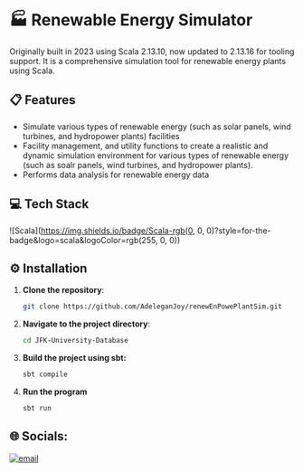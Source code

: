 # 🏭 Renewable Energy Simulator

Originally built in 2023 using Scala 2.13.10, now updated to 2.13.16 for tooling support.
It is a comprehensive simulation tool for renewable energy plants using Scala.

## 📋 Features

- Simulate various types of renewable energy (such as solar panels, wind turbines, and hydropower plants) facilities
- Facility management, and utility functions to create a realistic and dynamic simulation environment for various types of renewable energy (such as soalr panels, wind turbines, and hydropower plants).
- Performs data analysis for renewable energy data

## 💻 Tech Stack  

![Scala](https://img.shields.io/badge/Scala-rgb(0, 0, 0)?style=for-the-badge&logo=scala&logoColor=rgb(255, 0, 0))

## ⚙️ Installation

1. **Clone the repository**:
   ```bash
   git clone https://github.com/AdeleganJoy/renewEnPowePlantSim.git
     ```
   
2. **Navigate to the project directory**:
   ```bash
   cd JFK-University-Database
     ```

3. **Build the project using sbt:**
   ```bash
   sbt compile
     ```
5. **Run the program**
   ```bash
   sbt run 
     ```

## 🌐 Socials:

[![email](https://img.shields.io/badge/Email-D14836?logo=gmail&logoColor=white)](mailto:joyadelegan1@gmail.com) 
 

